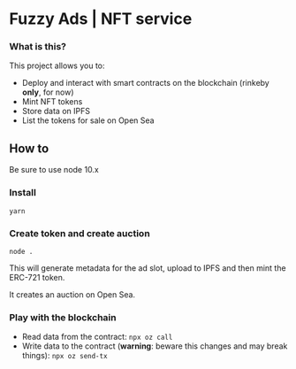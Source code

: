 # Fuzzy Ads | NFT service

### What is this? 

This project allows you to:
- Deploy and interact with smart contracts on the blockchain (rinkeby **only**, for now)
- Mint NFT tokens
- Store data on IPFS
- List the tokens for sale on Open Sea

## How to

Be sure to use node 10.x

### Install

`yarn`

### Create token and create auction

`node .`

This will generate metadata for the ad slot, upload to IPFS and then mint the ERC-721 token.

It creates an auction on Open Sea. 

### Play with the blockchain 

- Read data from the contract: `npx oz call`
- Write data to the contract (**warning**: beware this changes and may break things): `npx oz send-tx`

